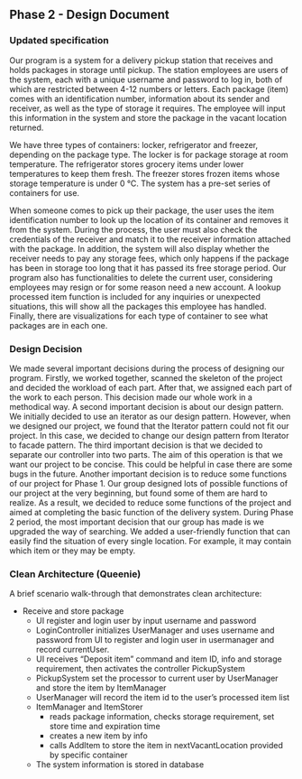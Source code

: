 ## Phase 2 - Design Document
### Updated specification
Our program is a system for a delivery pickup station that receives and holds packages in storage until pickup. The station employees are users of the system, each with a unique username and password to log in,  both of which are restricted between 4-12 numbers or letters. Each package (item) comes with an identification number, information about its sender and receiver, as well as the type of storage it requires. The employee will input this information in the system and store the package in the vacant location returned. 

We have three types of containers: locker, refrigerator and freezer, depending on the package type. The locker is for package storage at room temperature. The refrigerator stores grocery items under lower temperatures to keep them fresh. The freezer stores frozen items whose storage temperature is under 0 °C. The system has a pre-set series of containers for use.

When someone comes to pick up their package, the user uses the item identification number to look up the location of its container and removes it from the system. During the process, the user must also check the credentials of the receiver and match it to the receiver information attached with the package. In addition, the system will also display whether the receiver needs to pay any storage fees, which only happens if the package has been in storage too long that it has passed its free storage period. Our program also has functionalities to delete the current user, considering employees may resign or for some reason need a new account. A lookup processed item function is included for any inquiries or unexpected situations, this will show all the packages this employee has handled. Finally, there are visualizations for each type of container to see what packages are in each one.

### Design Decision
We made several important decisions during the process of designing our program. Firstly, we worked together, scanned the skeleton of the project and decided the workload of each part. After that, we assigned each part of the work to each person. This decision made our whole work in a methodical way. A second important decision is about our design pattern. We initially decided to use an iterator as our design pattern. However, when we designed our project, we found that the Iterator pattern could not fit our project. In this case, we decided to change our design pattern from Iterator to facade pattern. The third important decision is that we decided to separate our controller into two parts. The aim of this operation is that we want our project to be concise. This could be helpful in case there are some bugs in the future. Another important decision is to reduce some functions of our project for Phase 1. Our group designed lots of possible functions of our project at the very beginning, but found some of them are hard to realize. As a result, we decided to reduce some functions of the project and aimed at completing the basic function of the delivery system. During Phase 2 period, the most important decision that our group has made is we upgraded the way of searching. We added a user-friendly function that can easily find the situation of every single location. For example, it may contain which item or they may be empty.

### Clean Architecture (Queenie)
A brief scenario walk-through that demonstrates clean architecture:
- Receive and store package
  - UI register and login user by input username and password
  - LoginController initializes UserManager and uses username and password from UI to register and login user in usermanager and record currentUser.
  - UI receives “Deposit item” command and item ID, info and storage requirement, then activates the controller PickupSystem
  - PickupSystem set the processor to current user by UserManager and store the item by ItemManager
  - UserManager will record the item id to the user’s processed item list
  - ItemManager and ItemStorer
    - reads package information, checks storage requirement, set store time and expiration time
    - creates a new item by info
    - calls AddItem to store the item in nextVacantLocation provided by specific container
  - The system information is stored in database
